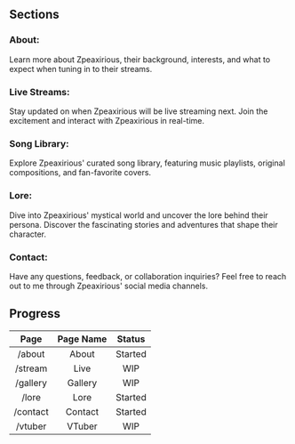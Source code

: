## Sections

### About:
Learn more about Zpeaxirious, their background, interests, and what to expect when tuning in to their streams.

### Live Streams:
Stay updated on when Zpeaxirious will be live streaming next. Join the excitement and interact with Zpeaxirious in real-time.

### Song Library:
Explore Zpeaxirious' curated song library, featuring music playlists, original compositions, and fan-favorite covers.

### Lore:
Dive into Zpeaxirious' mystical world and uncover the lore behind their persona. Discover the fascinating stories and adventures that shape their character.

### Contact:
Have any questions, feedback, or collaboration inquiries? Feel free to reach out to me through Zpeaxirious' social media channels.

## Progress

| Page | Page Name | Status |
| :-: | :-: | :-: |
| /about | About | Started |
| /stream | Live | WIP |
| /gallery | Gallery | WIP |
| /lore | Lore | Started |
| /contact | Contact | Started |
| /vtuber | VTuber | WIP |